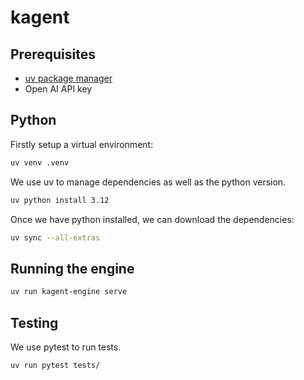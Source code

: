 # kagent

## Prerequisites
- [uv package manager](https://docs.astral.sh/uv/getting-started/installation/)
- Open AI API key

## Python

Firstly setup a virtual environment:
```bash
uv venv .venv
```

We use uv to manage dependencies as well as the python version.

```bash
uv python install 3.12
```

Once we have python installed, we can download the dependencies:

```bash
uv sync --all-extras
```

## Running the engine

```bash
uv run kagent-engine serve
```

## Testing

We use pytest to run tests.

```bash
uv run pytest tests/
```

